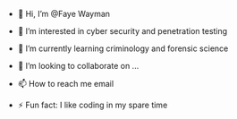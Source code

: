 - 👋 Hi, I’m @Faye Wayman
- 👀 I’m interested in cyber security and penetration testing 
- 🌱 I’m currently learning criminology and forensic science 
- 💞️ I’m looking to collaborate on ...
- 📫 How to reach me email 

- ⚡ Fun fact: I like coding in my spare time 

<!---
SpadeCusred/SpadeCusred is a ✨ special ✨ repository because its `README.md` (this file) appears on your GitHub profile.
You can click the Preview link to take a look at your changes.
--->
